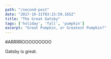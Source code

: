 ```yaml
---
path: "/second-post"
date: "2017-10-31T03:15:59.165Z"
title: "The Great Gatsby"
tags: ['holiday', 'fall', 'pumpkin']
excerpt: "Great Pumpkin, or Greatest Pumpkin?"
---
```


#ARRRROOOOOOOOO

Gatsby is great.